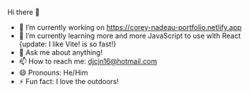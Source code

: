  Hi there 👋


- 🔭 I’m currently working on https://corey-nadeau-portfolio.netlify.app
- 🌱 I’m currently learning more and more JavaScript to use with React {update: I like Vite! is so fast!}
- 💬 Ask me about anything!
- 📫 How to reach me: djcjn16@hotmail.com
- 😄 Pronouns: He/Him
- ⚡ Fun fact: I love the outdoors!

